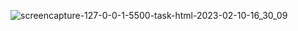 ![screencapture-127-0-0-1-5500-task-html-2023-02-10-16_30_09](https://user-images.githubusercontent.com/121230565/218075955-287b1d79-c73d-4259-9012-e16e4e8b0c62.png)
